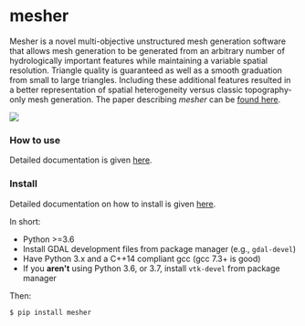 # mesher

Mesher is a novel multi-objective unstructured mesh generation software that allows mesh generation to be generated from an arbitrary number of hydrologically important features while maintaining a variable spatial resolution. Triangle quality is guaranteed as well as a smooth graduation from small to large triangles. Including these additional features resulted in a better representation of spatial heterogeneity versus classic topography-only mesh generation. The paper describing *mesher* can be [found here](https://www.usask.ca/hydrology/papers/Marsh,_et_al_2018.pdf).

![](docs/source/images/mesher_veg.png)

### How to use
Detailed documentation is given [here](https://mesher-hydro.readthedocs.io).

### Install

Detailed documentation on how to install is given [here](https://mesher-hydro.readthedocs.io/en/latest/installation.html).

In short:
  - Python >=3.6
  - Install GDAL development files from package manager (e.g., `gdal-devel`)
  - Have Python 3.x and a C++14 compliant gcc (gcc 7.3+ is good)
  - If you **aren't** using Python 3.6, or 3.7, install `vtk-devel` from package manager
  
Then:

```
$ pip install mesher
```





